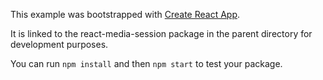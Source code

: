 This example was bootstrapped with [Create React App](https://github.com/facebook/create-react-app).

It is linked to the react-media-session package in the parent directory for development purposes.

You can run `npm install` and then `npm start` to test your package.

